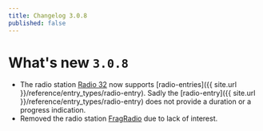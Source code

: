 ```yaml
---
title: Changelog 3.0.8
published: false
---
```

# What's new `3.0.8`

- The radio station [Radio 32](http://www.radio32.ch) now supports [radio-entries]({{ site.url }}/reference/entry_types/radio-entry). Sadly the [radio-entry]({{ site.url }}/reference/entry_types/radio-entry) does not provide a duration or a progress indication.
- Removed the radio station [FragRadio](http://fragradio.com/) due to lack of interest.

